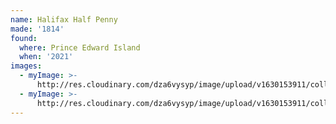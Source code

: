 ```yaml
---
name: Halifax Half Penny
made: '1814'
found:
  where: Prince Edward Island
  when: '2021'
images:
  - myImage: >-
      http://res.cloudinary.com/dza6vysyp/image/upload/v1630153911/collection/coins/halifax-half-penny-1814/91E4664C-71F4-4AB5-8C2D-78D05600FF19_1_105_c_adobespark_jyieb2.png
  - myImage: >-
      http://res.cloudinary.com/dza6vysyp/image/upload/v1630153911/collection/coins/halifax-half-penny-1814/5AA62F77-2296-4A05-A415-CD01340BA335_1_105_c_adobespark_jsime8.png
---
```


